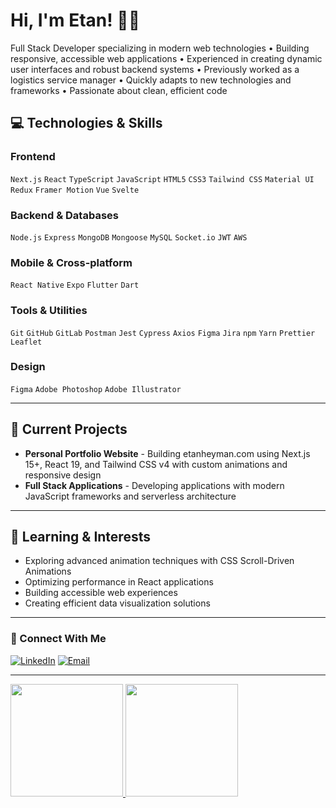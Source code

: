 # Hi, I'm Etan! 👋🏻

Full Stack Developer specializing in modern web technologies • Building responsive, accessible web applications • Experienced in creating dynamic user interfaces and robust backend systems • Previously worked as a logistics service manager • Quickly adapts to new technologies and frameworks • Passionate about clean, efficient code

## 💻 Technologies & Skills

### Frontend
`Next.js` `React` `TypeScript` `JavaScript` `HTML5` `CSS3` `Tailwind CSS` `Material UI` `Redux` `Framer Motion` `Vue` `Svelte`

### Backend & Databases
`Node.js` `Express` `MongoDB` `Mongoose` `MySQL` `Socket.io` `JWT` `AWS`

### Mobile & Cross-platform
`React Native` `Expo` `Flutter` `Dart`

### Tools & Utilities
`Git` `GitHub` `GitLab` `Postman` `Jest` `Cypress` `Axios` `Figma` `Jira` `npm` `Yarn` `Prettier` `Leaflet`

### Design
`Figma` `Adobe Photoshop` `Adobe Illustrator`

--------

## 🔭 Current Projects

- **Personal Portfolio Website** - Building etanheyman.com using Next.js 15+, React 19, and Tailwind CSS v4 with custom animations and responsive design
- **Full Stack Applications** - Developing applications with modern JavaScript frameworks and serverless architecture

--------

## 🌱 Learning & Interests

- Exploring advanced animation techniques with CSS Scroll-Driven Animations
- Optimizing performance in React applications
- Building accessible web experiences
- Creating efficient data visualization solutions

--------

### 🔗 Connect With Me

[![LinkedIn](https://img.shields.io/badge/linkedin-0A66C2?style=flat-square&logo=linkedin&logoColor=white)](https://www.linkedin.com/in/etan-joseph-heyman-40b2a9240/)
[![Email](https://img.shields.io/badge/Email-Etan%40heyman.net-blue?style=flat-square)](mailto:Etan@heyman.net)

--------

<a href="https://github.com/EtanHey">
  <img height="180em" src="https://github-readme-stats.vercel.app/api?username=EtanHey&theme=React&show_icons=true" />
  <img height="180em" src="https://github-readme-stats.vercel.app/api/top-langs/?username=EtanHey&theme=React&layout=compact" />
</a>